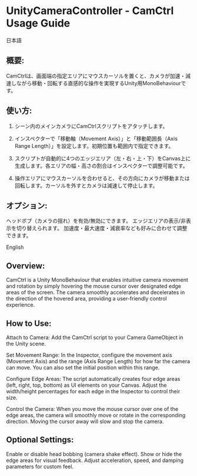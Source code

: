 # UnityCameraController - CamCtrl Usage Guide

日本語

## 概要:
CamCtrlは、画面端の指定エリアにマウスカーソルを置くと、カメラが加速・減速しながら移動・回転する直感的な操作を実現するUnity用MonoBehaviourです。

## 使い方:
1. シーン内のメインカメラにCamCtrlスクリプトをアタッチします。

2. インスペクターで「移動軸（Movement Axis）」と「移動範囲長（Axis Range Length）」を設定します。初期位置も範囲内で指定できます。

3. スクリプトが自動的に4つのエッジエリア（左・右・上・下）をCanvas上に生成します。各エリアの幅・高さの割合はインスペクターで調整可能です。

4. 操作エリアにマウスカーソルを合わせると、その方向にカメラが移動または回転します。カーソルを外すとカメラは減速して停止します。

## オプション:
ヘッドボブ（カメラの揺れ）を有効/無効にできます。
エッジエリアの表示/非表示を切り替えられます。
加速度・最大速度・減衰率なども好みに合わせて調整できます。

English
## Overview:
CamCtrl is a Unity MonoBehaviour that enables intuitive camera movement and rotation by simply hovering the mouse cursor over designated edge areas of the screen. The camera smoothly accelerates and decelerates in the direction of the hovered area, providing a user-friendly control experience.

## How to Use:

Attach to Camera:
Add the CamCtrl script to your Camera GameObject in the Unity scene.

Set Movement Range:
In the Inspector, configure the movement axis (Movement Axis) and the range (Axis Range Length) for how far the camera can move. You can also set the initial position within this range.

Configure Edge Areas:
The script automatically creates four edge areas (left, right, top, bottom) as UI elements on your Canvas. Adjust the width/height percentages for each edge in the Inspector to control their size.

Control the Camera:
When you move the mouse cursor over one of the edge areas, the camera will smoothly move or rotate in the corresponding direction. Moving the cursor away will slow and stop the camera.

## Optional Settings:

Enable or disable head bobbing (camera shake effect).
Show or hide the edge areas for visual feedback.
Adjust acceleration, speed, and damping parameters for custom feel.
